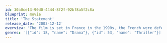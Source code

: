 ```yaml
---
id: 30a0ce13-90d0-4444-8f2f-92bf8a5f2c8a
blueprint: movie
title: 'The Statement'
release_date: '2003-12-12'
overview: "The film is set in France in the 1990s, the French were defeated by the Germans early in World War II, an armistice was signed in 1940 which effectively split France into a German occupied part in the North and a semi-independent part in the south which became known as Vichy France. In reality the Vichy government was a puppet regime controlled by the Germans. Part of the agreement was that the Vichy Government would assist with the 'cleansing' of Jews from France. The Vichy government formed a police force called the Milice, who worked with the Germans..."
genres: '[{"id": 18, "name": "Drama"}, {"id": 53, "name": "Thriller"}]'
---
```


